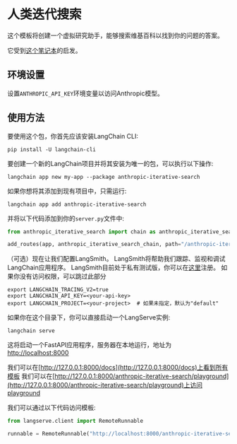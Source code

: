 # 人类迭代搜索

这个模板将创建一个虚拟研究助手，能够搜索维基百科以找到你的问题的答案。

它受到[这个笔记本](https://github.com/anthropics/anthropic-cookbook/blob/main/long_context/wikipedia-search-cookbook.ipynb)的启发。

## 环境设置

设置`ANTHROPIC_API_KEY`环境变量以访问Anthropic模型。

## 使用方法

要使用这个包，你首先应该安装LangChain CLI:

```shell
pip install -U langchain-cli
```

要创建一个新的LangChain项目并将其安装为唯一的包，可以执行以下操作:

```shell
langchain app new my-app --package anthropic-iterative-search
```

如果你想将其添加到现有项目中，只需运行:

```shell
langchain app add anthropic-iterative-search
```

并将以下代码添加到你的`server.py`文件中:
```python
from anthropic_iterative_search import chain as anthropic_iterative_search_chain

add_routes(app, anthropic_iterative_search_chain, path="/anthropic-iterative-search")
```

（可选）现在让我们配置LangSmith。
LangSmith将帮助我们跟踪、监视和调试LangChain应用程序。
LangSmith目前处于私有测试版，你可以在[这里](https://smith.langchain.com/)注册。
如果你没有访问权限，可以跳过此部分


```shell
export LANGCHAIN_TRACING_V2=true
export LANGCHAIN_API_KEY=<your-api-key>
export LANGCHAIN_PROJECT=<your-project>  # 如果未指定，默认为"default"
```

如果你在这个目录下，你可以直接启动一个LangServe实例:

```shell
langchain serve
```

这将启动一个FastAPI应用程序，服务器在本地运行，地址为
[http://localhost:8000](http://localhost:8000)

我们可以在[http://127.0.0.1:8000/docs](http://127.0.0.1:8000/docs)上看到所有模板
我们可以在[http://127.0.0.1:8000/anthropic-iterative-search/playground](http://127.0.0.1:8000/anthropic-iterative-search/playground)上访问playground

我们可以通过以下代码访问模板:

```python
from langserve.client import RemoteRunnable

runnable = RemoteRunnable("http://localhost:8000/anthropic-iterative-search")
```